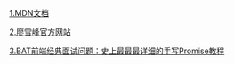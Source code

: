 [1.MDN文档](https://developer.mozilla.org/en-US/docs/Web/JavaScript/Reference/Global_Objects/Promise)

[2.廖雪峰官方网站](https://www.liaoxuefeng.com/wiki/1022910821149312/1023024413276544)

[3.BAT前端经典面试问题：史上最最最详细的手写Promise教程]( https://juejin.im/post/5b2f02cd5188252b937548ab)
